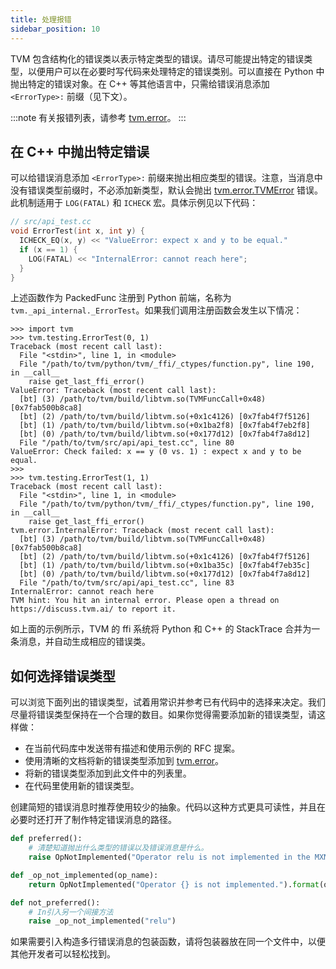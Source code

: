 ```yaml
---
title: 处理报错
sidebar_position: 10
---
```


TVM 包含结构化的错误类以表示特定类型的错误。请尽可能提出特定的错误类型，以便用户可以在必要时写代码来处理特定的错误类别。可以直接在 Python 中抛出特定的错误对象。在 C++ 等其他语言中，只需给错误消息添加 `<ErrorType>:` 前缀（见下文）。

:::note
有关报错列表，请参考 [tvm.error](https://tvm.apache.org/docs/reference/api/python/error.html#module-tvm.error)。
:::

## 在 C++ 中抛出特定错误

可以给错误消息添加 `<ErrorType>:` 前缀来抛出相应类型的错误。注意，当消息中没有错误类型前缀时，不必添加新类型，默认会抛出 [tvm.error.TVMError](https://tvm.apache.org/docs/reference/api/python/error.html#tvm.error.TVMError) 错误。此机制适用于 `LOG(FATAL)` 和 `ICHECK` 宏。具体示例见以下代码：

``` c
// src/api_test.cc
void ErrorTest(int x, int y) {
  ICHECK_EQ(x, y) << "ValueError: expect x and y to be equal."
  if (x == 1) {
    LOG(FATAL) << "InternalError: cannot reach here";
  }
}
```

上述函数作为 PackedFunc 注册到 Python 前端，名称为 `tvm._api_internal._ErrorTest`。如果我们调用注册函数会发生以下情况：

```
>>> import tvm
>>> tvm.testing.ErrorTest(0, 1)
Traceback (most recent call last):
  File "<stdin>", line 1, in <module>
  File "/path/to/tvm/python/tvm/_ffi/_ctypes/function.py", line 190, in __call__
    raise get_last_ffi_error()
ValueError: Traceback (most recent call last):
  [bt] (3) /path/to/tvm/build/libtvm.so(TVMFuncCall+0x48) [0x7fab500b8ca8]
  [bt] (2) /path/to/tvm/build/libtvm.so(+0x1c4126) [0x7fab4f7f5126]
  [bt] (1) /path/to/tvm/build/libtvm.so(+0x1ba2f8) [0x7fab4f7eb2f8]
  [bt] (0) /path/to/tvm/build/libtvm.so(+0x177d12) [0x7fab4f7a8d12]
  File "/path/to/tvm/src/api/api_test.cc", line 80
ValueError: Check failed: x == y (0 vs. 1) : expect x and y to be equal.
>>>
>>> tvm.testing.ErrorTest(1, 1)
Traceback (most recent call last):
  File "<stdin>", line 1, in <module>
  File "/path/to/tvm/python/tvm/_ffi/_ctypes/function.py", line 190, in __call__
    raise get_last_ffi_error()
tvm.error.InternalError: Traceback (most recent call last):
  [bt] (3) /path/to/tvm/build/libtvm.so(TVMFuncCall+0x48) [0x7fab500b8ca8]
  [bt] (2) /path/to/tvm/build/libtvm.so(+0x1c4126) [0x7fab4f7f5126]
  [bt] (1) /path/to/tvm/build/libtvm.so(+0x1ba35c) [0x7fab4f7eb35c]
  [bt] (0) /path/to/tvm/build/libtvm.so(+0x177d12) [0x7fab4f7a8d12]
  File "/path/to/tvm/src/api/api_test.cc", line 83
InternalError: cannot reach here
TVM hint: You hit an internal error. Please open a thread on https://discuss.tvm.ai/ to report it.
```

如上面的示例所示，TVM 的 ffi 系统将 Python 和 C++ 的 StackTrace 合并为一条消息，并自动生成相应的错误类。

## 如何选择错误类型

可以浏览下面列出的错误类型，试着用常识并参考已有代码中的选择来决定。我们尽量将错误类型保持在一个合理的数目。如果你觉得需要添加新的错误类型，请这样做：

-   在当前代码库中发送带有描述和使用示例的 RFC 提案。
-   使用清晰的文档将新的错误类型添加到 [tvm.error](https://tvm.apache.org/docs/reference/api/python/error.html#module-tvm.error)。
-   将新的错误类型添加到此文件中的列表里。
-   在代码里使用新的错误类型。

创建简短的错误消息时推荐使用较少的抽象。代码以这种方式更具可读性，并且在必要时还打开了制作特定错误消息的路径。

``` python
def preferred():
    # 清楚知道抛出什么类型的错误以及错误消息是什么。
    raise OpNotImplemented("Operator relu is not implemented in the MXNet frontend")

def _op_not_implemented(op_name):
    return OpNotImplemented("Operator {} is not implemented.").format(op_name)

def not_preferred():
    # In引入另一个间接方法
    raise _op_not_implemented("relu")
```

如果需要引入构造多行错误消息的包装函数，请将包装器放在同一个文件中，以便其他开发者可以轻松找到。
